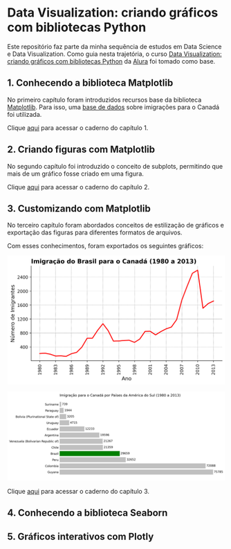 # Data Visualization: criando gráficos com bibliotecas Python

Este repositório faz parte da minha sequência de estudos em Data Science e Data Visualization. Como guia nesta trajetória, o curso [Data Visualization: criando gráficos com bibliotecas Python](https://cursos.alura.com.br/course/data-visualization-graficos-bibliotecas-python) da [Alura](https://www.alura.com.br/) foi tomado como base.

## 1. Conhecendo a biblioteca Matplotlib

No primeiro capítulo foram introduzidos recursos base da biblioteca [Matplotlib](https://matplotlib.org/). Para isso, uma [base de dados](dados/canadian_immegration_data.csv) sobre imigrações para o Canadá foi utilizada.

Clique [aqui](notebooks/01-conhecendo_a_bibliteca_matplotlib.ipynb) para acessar o caderno do capítulo 1.

## 2. Criando figuras com Matplotlib

No segundo capítulo foi introduzido o conceito de subplots, permitindo que mais de um gráfico fosse criado em uma figura.

Clique [aqui](notebooks/02-criando_figuras_com_matplotlib.ipynb) para acessar o caderno do capítulo 2.

## 3. Customizando com Matplotlib

No terceiro capítulo foram abordados conceitos de estilização de gráficos e exportação das figuras para diferentes formatos de arquivos.

Com esses conhecimentos, foram exportados os seguintes gráficos:

![Imigração brasileira para o Canadá (1980 a 2013)](resultados\line_chart_imigracao_brasil_para_o_canada.png)

![Imigração para o Canadá por países da américa do sul (1980 a 2013)](resultados\horizontal_bar_chart_imigracao_paises_america_do_sul_para_o_canada.png)

Clique [aqui](notebooks/03-customizando-com-matplotlib.ipynb) para acessar o caderno do capítulo 3.

## 4. Conhecendo a biblioteca Seaborn

## 5. Gráficos interativos com Plotly
